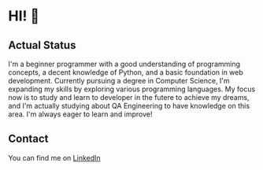 # HI! 👋

## Actual Status
I'm a beginner programmer with a good understanding of programming concepts, a decent knowledge of Python, and a basic foundation in web development. Currently pursuing a degree in Computer Science, I'm expanding my skills by exploring various programming languages. My focus now is to study and learn to developer in the futere to achieve my dreams, and I'm actually studying about QA Engineering to have knowledge on this area. I'm always eager to learn and improve!

## Contact
You can find me on [LinkedIn](https://www.linkedin.com/in/caio-ferreira-ba484820a/)

